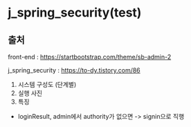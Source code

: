 # j_spring_security(test)

## 출처

front-end : https://startbootstrap.com/theme/sb-admin-2

j_spring_security : https://to-dy.tistory.com/86

1. 시스템 구성도 (단계별)
2. 실행 사진
3. 특징
 - loginResult, admin에서 authority가 없으면 -> signin으로 직행
 
